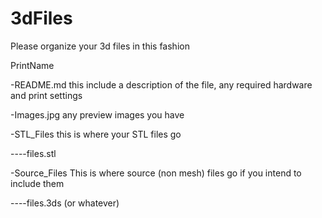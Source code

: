 # 3dFiles

Please organize your 3d files in this fashion

PrintName

-README.md   this include a description of the file, any required hardware and print settings

-Images.jpg  any preview images you have

-STL_Files   this is where your STL files go

----files.stl

-Source_Files This is where source (non mesh) files go if you intend to include them

----files.3ds (or whatever) 
